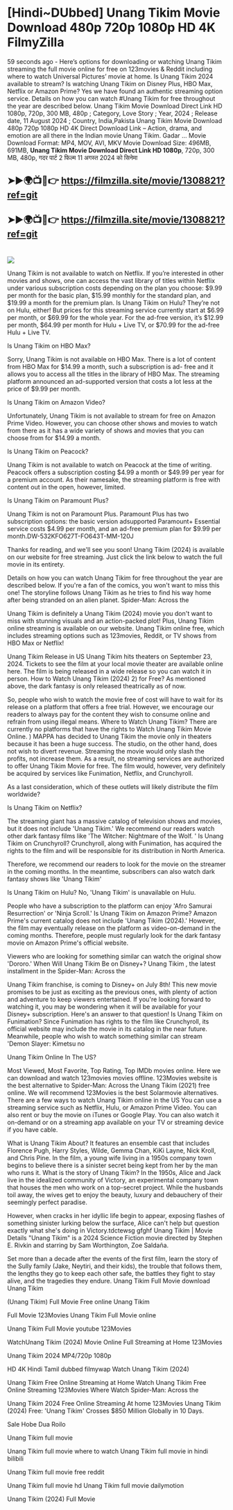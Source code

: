# [Hindi~DUbbed] Unang Tikim Movie Download 480p 720p 1080p HD 4K FilmyZilla


59 seconds ago - Here’s options for downloading or watching Unang Tikim streaming the full movie online for free on 123movies & Reddit including where to watch Universal Pictures’ movie at home. Is Unang Tikim 2024 available to stream? Is watching Unang Tikim on Disney Plus, HBO Max, Netflix or Amazon Prime? Yes we have found an authentic streaming option service. Details on how you can watch #Unang Tikim for free throughout the year are described below. Unang Tikim Movie Download Direct Link HD 1080p, 720p, 300 MB, 480p ; Category, Love Story ; Year, 2024 ; Release date, 11 August 2024 ; Country, India,Pakista Unang Tikim Movie Download 480p 720p 1080p HD 4K Direct Download Link – Action, drama, and emotion are all there in the Indian movie Unang Tikim. Gadar ...
Movie Download Format: MP4, MOV, AVI, MKV
Movie Download Size: 496MB, 691MB, **Unang Tikim Movie Download Direct Link HD 1080p**, 720p, 300 MB, 480p, गदर पार्ट 2 फिल्म 11 अगस्त 2024 को सिनेमा

## ➤►🌍📺📱👉   https://filmzilla.site/movie/1308821?ref=git

## ➤►🌍📺📱👉   https://filmzilla.site/movie/1308821?ref=git

#

<img src="https://image.tmdb.org/t/p/w780//5r2NPZgYBB8ALBL3q4iX9AjTLJ6.jpg" />

Unang Tikim is not available to watch on Netflix. If you’re interested in other movies and shows, one can access the vast library of titles within Netflix under various subscription costs depending on the plan you choose: $9.99 per month for the basic plan, $15.99 monthly for the standard plan, and $19.99 a month for the premium plan. Is Unang Tikim on Hulu? They’re not on Hulu, either! But prices for this streaming service currently start at $6.99 per month, or $69.99 for the whole year. For the ad-free version, it’s $12.99 per month, $64.99 per month for Hulu + Live TV, or $70.99 for the ad-free Hulu + Live TV.

Is Unang Tikim on HBO Max?

Sorry, Unang Tikim is not available on HBO Max. There is a lot of content from HBO Max for $14.99 a month, such a subscription is ad- free and it allows you to access all the titles in the library of HBO Max. The streaming platform announced an ad-supported version that costs a lot less at the price of $9.99 per month.

Is Unang Tikim on Amazon Video?

Unfortunately, Unang Tikim is not available to stream for free on Amazon Prime Video. However, you can choose other shows and movies to watch from there as it has a wide variety of shows and movies that you can choose from for $14.99 a month.

Is Unang Tikim on Peacock?

Unang Tikim is not available to watch on Peacock at the time of writing. Peacock offers a subscription costing $4.99 a month or $49.99 per year for a premium account. As their namesake, the streaming platform is free with content out in the open, however, limited.

Is Unang Tikim on Paramount Plus?

Unang Tikim is not on Paramount Plus. Paramount Plus has two subscription options: the basic version adsupported Paramount+ Essential service costs $4.99 per month, and an ad-free premium plan for $9.99 per month.DW-532KFO627T-FO643T-MM-120J

Thanks for reading, and we'll see you soon! Unang Tikim (2024) is available on our website for free streaming. Just click the link below to watch the full movie in its entirety.

Details on how you can watch Unang Tikim for free throughout the year are described below. If you're a fan of the comics, you won't want to miss this one! The storyline follows Unang Tikim as he tries to find his way home after being stranded on an alien planet. Spider-Man: Across the

Unang Tikim is definitely a Unang Tikim (2024) movie you don't want to miss with stunning visuals and an action-packed plot! Plus, Unang Tikim online streaming is available on our website. Unang Tikim online free, which includes streaming options such as 123movies, Reddit, or TV shows from HBO Max or Netflix!

Unang Tikim Release in US Unang Tikim hits theaters on September 23, 2024. Tickets to see the film at your local movie theater are available online here. The film is being released in a wide release so you can watch it in person. How to Watch Unang Tikim (2024) 2) for Free? As mentioned above, the dark fantasy is only released theatrically as of now.

So, people who wish to watch the movie free of cost will have to wait for its release on a platform that offers a free trial. However, we encourage our readers to always pay for the content they wish to consume online and refrain from using illegal means. Where to Watch Unang Tikim? There are currently no platforms that have the rights to Watch Unang Tikim Movie Online. ) MAPPA has decided to Unang Tikim the movie only in theaters because it has been a huge success. The studio, on the other hand, does not wish to divert revenue. Streaming the movie would only slash the profits, not increase them. As a result, no streaming services are authorized to offer Unang Tikim Movie for free. The film would, however, very definitely be acquired by services like Funimation, Netflix, and Crunchyroll.

As a last consideration, which of these outlets will likely distribute the film worldwide?

Is Unang Tikim on Netflix?

The streaming giant has a massive catalog of television shows and movies, but it does not include 'Unang Tikim.' We recommend our readers watch other dark fantasy films like 'The Witcher: Nightmare of the Wolf. ' Is Unang Tikim on Crunchyroll? Crunchyroll, along with Funimation, has acquired the rights to the film and will be responsible for its distribution in North America.

Therefore, we recommend our readers to look for the movie on the streamer in the coming months. In the meantime, subscribers can also watch dark fantasy shows like 'Unang Tikim'

Is Unang Tikim on Hulu? No, 'Unang Tikim' is unavailable on Hulu.

People who have a subscription to the platform can enjoy 'Afro Samurai Resurrection' or 'Ninja Scroll.' Is Unang Tikim on Amazon Prime? Amazon Prime's current catalog does not include 'Unang Tikim (2024).' However, the film may eventually release on the platform as video-on-demand in the coming months. Therefore, people must regularly look for the dark fantasy movie on Amazon Prime's official website.

Viewers who are looking for something similar can watch the original show 'Dororo.' When Will Unang Tikim Be on Disney+? Unang Tikim , the latest installment in the Spider-Man: Across the

Unang Tikim franchise, is coming to Disney+ on July 8th! This new movie promises to be just as exciting as the previous ones, with plenty of action and adventure to keep viewers entertained. If you're looking forward to watching it, you may be wondering when it will be available for your Disney+ subscription. Here's an answer to that question! Is Unang Tikim on Funimation? Since Funimation has rights to the film like Crunchyroll, its official website may include the movie in its catalog in the near future. Meanwhile, people who wish to watch something similar can stream 'Demon Slayer: Kimetsu no

Unang Tikim Online In The US?

Most Viewed, Most Favorite, Top Rating, Top IMDb movies online. Here we can download and watch 123movies movies offline. 123Movies website is the best alternative to Spider-Man: Across the Unang Tikim (2021) free online. We will recommend 123Movies is the best Solarmovie alternatives. There are a few ways to watch Unang Tikim online in the US You can use a streaming service such as Netflix, Hulu, or Amazon Prime Video. You can also rent or buy the movie on iTunes or Google Play. You can also watch it on-demand or on a streaming app available on your TV or streaming device if you have cable.

What is Unang Tikim About? It features an ensemble cast that includes Florence Pugh, Harry Styles, Wilde, Gemma Chan, KiKi Layne, Nick Kroll, and Chris Pine. In the film, a young wife living in a 1950s company town begins to believe there is a sinister secret being kept from her by the man who runs it. What is the story of Unang Tikim? In the 1950s, Alice and Jack live in the idealized community of Victory, an experimental company town that houses the men who work on a top-secret project. While the husbands toil away, the wives get to enjoy the beauty, luxury and debauchery of their seemingly perfect paradise.

However, when cracks in her idyllic life begin to appear, exposing flashes of something sinister lurking below the surface, Alice can't help but question exactly what she's doing in Victory.tdctewsg gfghf Unang Tikim | Movie Details "Unang Tikim" is a 2024 Science Fiction movie directed by Stephen E. Rivkin and starring by Sam Worthington, Zoe Saldaña.

Set more than a decade after the events of the first film, learn the story of the Sully family (Jake, Neytiri, and their kids), the trouble that follows them, the lengths they go to keep each other safe, the battles they fight to stay alive, and the tragedies they endure. Unang Tikim Full Movie download Unang Tikim

(Unang Tikim) Full Movie Free online Unang Tikim

Full Movie 123Movies Unang Tikim Full Movie online

Unang Tikim Full Movie youtube 123Movies

WatchUnang Tikim (2024) Movie Online Full Streaming at Home 123Movies

Unang Tikim 2024 MP4/720p 1080p

HD 4K Hindi Tamil dubbed filmywap Watch Unang Tikim (2024)

Unang Tikim Free Online Streaming at Home Watch Unang Tikim Free Online Streaming 123Movies Where Watch Spider-Man: Across the

Unang Tikim 2024 Free Online Streaming At home 123Movies Unang Tikim (2024) Free: 'Unang Tikim' Crosses $850 Million Globally in 10 Days.

Sale Hobe Dua Roilo

Unang Tikim full movie

Unang Tikim full movie where to watch Unang Tikim full movie in hindi bilibili

Unang Tikim full movie free reddit

Unang Tikim full movie hd Unang Tikim full movie dailymotion

Unang Tikim (2024) Full Movie